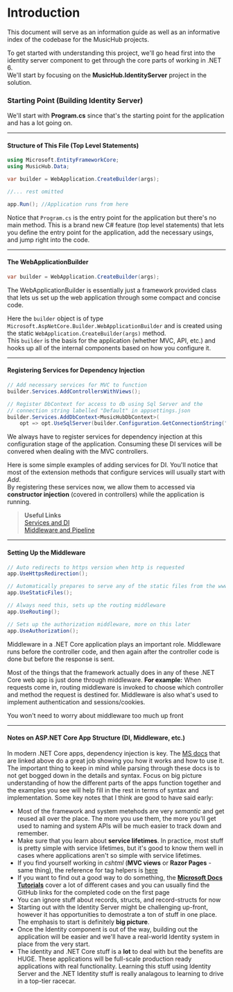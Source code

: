 # Introduction
This document will serve as an information guide 
as well as an informative index of the codebase for the MusicHub projects.  


To get started with understanding this project, we'll go head first into the identity server component
to get through the core parts of working in .NET 6.  
We'll start by focusing on the **MusicHub.IdentityServer** project in the solution.


### Starting Point (Building Identity Server)
We'll start with **Program.cs** since that's the starting point for the application and 
has a lot going on.

---

#### Structure of This File (Top Level Statements)
```csharp
using Microsoft.EntityFrameworkCore;
using MusicHub.Data;

var builder = WebApplication.CreateBuilder(args);

//... rest omitted

app.Run(); //Application runs from here
```
Notice that `Program.cs` is the entry point for the application but there's no main method.
This is a brand new C# feature (top level statements) that lets you define the entry point for the application, 
add the necessary usings, and jump right into the code.
  

---  

#### The WebApplicationBuilder 
```csharp
var builder = WebApplication.CreateBuilder(args);
```
The WebApplicationBuilder is essentially just a framework provided class that lets us set
up the web application through some compact and concise code.

Here the `builder` object is of type `Microsoft.AspNetCore.Builder.WebApplicationBuilder` and is
created using the static `WebApplication.CreateBuilder(args)` method.  
This `builder` is the basis for the application (whether MVC, API, etc.) and hooks up all
of the internal components based on how you configure it.  

---

#### Registering Services for Dependency Injection
```csharp
// Add necessary services for MVC to function
builder.Services.AddControllersWithViews();

// Register DbContext for access to db using Sql Server and the 
// connection string labelled "Default" in appsettings.json
builder.Services.AddDbContext<MusicHubDbContext>(
    opt => opt.UseSqlServer(builder.Configuration.GetConnectionString("Default")));
```
We always have to register services for dependency injection at this configuration stage of the application.
Consuming these DI services will be convered when dealing with the MVC controllers.


Here is some simple examples of adding services for DI. 
You'll notice that most of the extension methods that configure services will usually start with *Add*.  
By registering these services now, we allow them to accessed via **constructor injection** (covered in controllers) 
while the application is running.  

> **Useful Links**  
> [Services and DI](https://docs.microsoft.com/en-us/aspnet/core/fundamentals/dependency-injection?view=aspnetcore-6.0)  
> [Middleware and Pipeline](https://docs.microsoft.com/en-us/aspnet/core/fundamentals/middleware/?view=aspnetcore-6.0)

---

#### Setting Up the Middleware
```csharp
// Auto redirects to https version when http is requested
app.UseHttpsRedirection();

// Automatically prepares to serve any of the static files from the wwwroot folder
app.UseStaticFiles();

// Always need this, sets up the routing middleware
app.UseRouting();

// Sets up the authorization middleware, more on this later
app.UseAuthorization();
```
Middleware in a .NET Core application plays an important role. Middleware runs before the controller code, 
and then again after the controller code is done but before the response is sent.

Most of the things that the framework actually does in any of these .NET Core web app
is just done through middleware. **For example:** When requests come in, routing middleware is invoked
to choose which controller and method the request is destined for. Middleware is also what's used to 
implement authentication and sessions/cookies.

You won't need to worry about middleware too much up front

---

#### Notes on ASP.NET Core App Structure (DI, Middleware, etc.)
In modern .NET Core apps, dependency injection is key. The [MS docs](https://docs.microsoft.com/en-us/aspnet/core/fundamentals/dependency-injection?view=aspnetcore-6.0) 
that are linked above do a great job showing you how it works and how to use it. The important thing 
to keep in mind while parsing through these docs is to not get bogged down in the details and syntax. 
Focus on big picture understanding of how the different parts of the apps function together and the examples 
you see will help fill in the rest in terms of syntax and implementation. Some key notes that I think 
are good to have said early:

* Most of the framework and system metehods are very *semantic* and get reused all over the place. The more you use them, the more you'll get used to naming and system APIs will be much easier to track down and remember.
* Make sure that you learn about **service lifetimes**. In practice, most stuff is pretty simple with service lifetimes, but it's good to know them well in cases where applications aren't so simple with service lifetimes.
* If you find yourself working in *cshtml* (**MVC views** or **Razor Pages** - same thing), the reference for tag helpers is [here](https://docs.microsoft.com/en-us/aspnet/core/mvc/views/tag-helpers/built-in/?view=aspnetcore-6.0)
* If you want to find out a good way to do something, the [**Microsoft Docs Tutorials**](https://docs.microsoft.com/en-us/aspnet/core/tutorials/choose-web-ui?view=aspnetcore-6.0) cover a lot of different cases and you can usually find the GitHub links for the completed code on the first page
* You can ignore stuff about records, structs, and record-structs for now
* Starting out with the Identity Server might be challenging up-front, however it has opportunities to demostrate a ton of stuff in one place. The emphasis to start is definitely **big picture**.
* Once the Identity component is out of the way, building out the application will be easier and we'll have a real-world Identity system in place from the very start.
* The identity and .NET Core stuff is a **lot** to deal with but the benefits are HUGE. These applications will be full-scale production ready applications with real functionality. Learning this stuff using Identity Server and the .NET Identity stuff is really analagous to learning to drive in a top-tier racecar.


<br/>
<br/>
<br/>
<br/>
<br/>